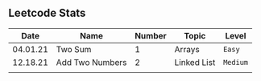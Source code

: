 ## Leetcode Stats

| Date     | Name            | Number | Topic       | Level    |
| -------- | --------------- | ------ | ----------- | -------- |
| 04.01.21 | Two Sum         | 1      | Arrays      | `Easy`   |
| 12.18.21 | Add Two Numbers | 2      | Linked List | `Medium` |
|          |                 |        |             |          |
